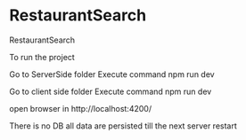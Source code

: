 # RestaurantSearch
 RestaurantSearch
 
 To run the project
 
 Go to ServerSide folder
 Execute command npm run dev
 
 Go to client side folder
 Execute command npm run dev
 
 open browser in http://localhost:4200/
 
 There is no DB all data are persisted till the next server restart
